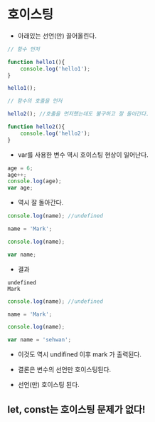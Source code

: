 # 호이스팅

- 아래있는 선언(만) 끌어올린다.

```js
// 함수 먼저

function hello1(){
    console.log('hello1');
}

hello1();

// 함수의 호출을 먼저

hello2(); //호출을 먼저했는데도 불구하고 잘 돌아간다.

function hello2(){
    console.log('hello2');
}
```

- var를 사용한 변수 역시 호이스팅 현상이 일어난다.

```js
age = 6;
age++;
console.log(age);
var age;
```
- 역시 잘 돌아간다.

```js
console.log(name); //undefined

name = 'Mark';

console.log(name);

var name;
```

- 결과

```console
undefined
Mark
```

```js
console.log(name); //undefined

name = 'Mark';

console.log(name);

var name = 'sehwan';

```

- 이것도 역시 undifined 이후 mark 가 출력된다.

- 결론은 변수의 선언만 호이스팅된다.
- 선언(만) 호이스팅 된다.

## let, const는 호이스팅 문제가 없다!

